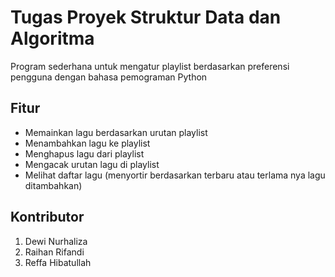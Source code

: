 # Tugas Proyek Struktur Data dan Algoritma
Program sederhana untuk mengatur playlist berdasarkan preferensi pengguna dengan bahasa pemograman Python

## Fitur 
- Memainkan lagu berdasarkan urutan playlist
- Menambahkan lagu ke playlist
- Menghapus lagu dari playlist
- Mengacak urutan lagu di playlist
- Melihat daftar lagu (menyortir berdasarkan terbaru atau terlama nya lagu ditambahkan)

## Kontributor 
1. Dewi Nurhaliza
2. Raihan Rifandi
3. Reffa Hibatullah

